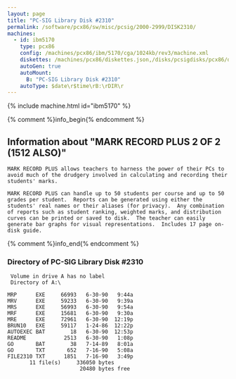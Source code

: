 ```yaml
---
layout: page
title: "PC-SIG Library Disk #2310"
permalink: /software/pcx86/sw/misc/pcsig/2000-2999/DISK2310/
machines:
  - id: ibm5170
    type: pcx86
    config: /machines/pcx86/ibm/5170/cga/1024kb/rev3/machine.xml
    diskettes: /machines/pcx86/diskettes.json,/disks/pcsigdisks/pcx86/diskettes.json
    autoGen: true
    autoMount:
      B: "PC-SIG Library Disk #2310"
    autoType: $date\r$time\rB:\rDIR\r
---
```


{% include machine.html id="ibm5170" %}

{% comment %}info_begin{% endcomment %}

## Information about "MARK RECORD PLUS 2 OF 2 (1512 ALSO)"

    MARK RECORD PLUS allows teachers to harness the power of their PCs to
    avoid much of the drudgery involved in calculating and recording their
    students' marks.
    
    MARK RECORD PLUS can handle up to 50 students per course and up to 50
    grades per student.  Reports can be generated using either the
    students' real names or their aliases (for privacy).  Any combination
    of reports such as student ranking, weighted marks, and distribution
    curves can be printed or saved to disk.  The teacher can easily
    generate bar graphs for visual representations.  Includes 17 page on-
    disk guide.
{% comment %}info_end{% endcomment %}


### Directory of PC-SIG Library Disk #2310

     Volume in drive A has no label
     Directory of A:\

    MRP      EXE     66993   6-30-90   9:44a
    MRV      EXE     59233   6-30-90   9:39a
    MRS      EXE     56993   6-30-90   9:54a
    MRF      EXE     15681   6-30-90   9:30a
    MRE      EXE     72961   6-30-90  12:19p
    BRUN10   EXE     59117   1-24-86  12:22p
    AUTOEXEC BAT        18   6-30-90  12:53p
    README            2513   6-30-90   1:08p
    GO       BAT        38   7-14-89   8:01a
    GO       TXT       652   7-16-90   5:08a
    FILE2310 TXT      1851   7-16-90   3:49p
           11 file(s)     336050 bytes
                           20480 bytes free

